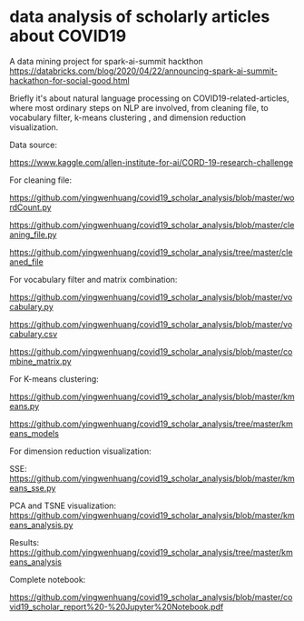 # data analysis of scholarly articles about COVID19 #
 A data mining project for spark-ai-summit hackthon 
https://databricks.com/blog/2020/04/22/announcing-spark-ai-summit-hackathon-for-social-good.html

Briefly it's about natural language processing on COVID19-related-articles, where most ordinary steps on NLP are involved, 
from cleaning file, to vocabulary filter, k-means clustering , and dimension reduction visualization.

Data source:

https://www.kaggle.com/allen-institute-for-ai/CORD-19-research-challenge

For cleaning file:

https://github.com/yingwenhuang/covid19_scholar_analysis/blob/master/wordCount.py

https://github.com/yingwenhuang/covid19_scholar_analysis/blob/master/cleaning_file.py

https://github.com/yingwenhuang/covid19_scholar_analysis/tree/master/cleaned_file

For vocabulary filter and matrix combination:

https://github.com/yingwenhuang/covid19_scholar_analysis/blob/master/vocabulary.py

https://github.com/yingwenhuang/covid19_scholar_analysis/blob/master/vocabulary.csv

https://github.com/yingwenhuang/covid19_scholar_analysis/blob/master/combine_matrix.py

For K-means clustering:

https://github.com/yingwenhuang/covid19_scholar_analysis/blob/master/kmeans.py

https://github.com/yingwenhuang/covid19_scholar_analysis/tree/master/kmeans_models

For dimension reduction visualization:

SSE: https://github.com/yingwenhuang/covid19_scholar_analysis/blob/master/kmeans_sse.py

PCA and TSNE visualization: https://github.com/yingwenhuang/covid19_scholar_analysis/blob/master/kmeans_analysis.py

Results: https://github.com/yingwenhuang/covid19_scholar_analysis/tree/master/kmeans_analysis

Complete notebook:

https://github.com/yingwenhuang/covid19_scholar_analysis/blob/master/covid19_scholar_report%20-%20Jupyter%20Notebook.pdf
